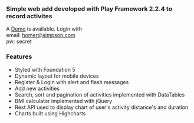 ### Simple web add  developed with Play Framework 2.2.4 to record activites
A [Demo](https://play-pacemaker.herokuapp.com/) is available. Login with  
  email: homer@simpson.com  
  pw: secret  
  
### Features
* Styled with Foundation 5
* Dynamic layout for mobile devices
* Register & Login with alert and flash messages
* Add new activities
* Search, sort and pagination of activities implemented with DataTables
* BMI calculator implemented with jQuery
* Rest API used to display chart of user's activity distance's and duration
* Charts built using Highcharts